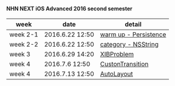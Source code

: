 #### NHN NEXT iOS Advanced 2016 second semester

| week | date | detail | 
|-------------| ------------------- | ------------------ |
| week 2-1 | 2016.6.22 12:50 | [warm up - Persistence](https://github.com/luvgaram/iOS_advanced/tree/master/w2_persistence) |
| week 2-2 | 2016.6.22 12:50  | [category - NSString](https://github.com/luvgaram/iOS_advanced/tree/master/w2_category) |
| week 3 | 2016.6.29 14:20  | [XIBProblem](https://github.com/luvgaram/iOS_advanced/tree/master/w3_XIBProblem) |
| week 4 | 2016.7.6 12:50  | [CustonTransition](https://github.com/luvgaram/iOS_advanced/tree/master/w4_customTransition) |
| week 4 | 2016.7.13 12:50  | [AutoLayout](https://github.com/luvgaram/iOS_advanced/tree/master/w5_AutoLayout) |